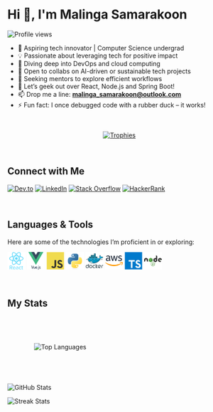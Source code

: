 # Hi 👋, I'm Malinga Samarakoon

  <img src="https://komarev.com/ghpvc/?username=iammalinga&label=Profile%20views&color=0e75b6&style=flat" alt="Profile views" />

- 🚀 Aspiring tech innovator | Computer Science undergrad  
- 💡 Passionate about leveraging tech for positive impact  
- 🌱 Diving deep into DevOps and cloud computing  
- 👯 Open to collabs on AI-driven or sustainable tech projects  
- 🤝 Seeking mentors to explore efficient workflows  
- 💬 Let’s geek out over React, Node.js and Spring Boot!  
- 📫 Drop me a line: **malinga_samarakoon@outlook.com**  
- ⚡ Fun fact: I once debugged code with a rubber duck – it works!  

</br>
<p align="center">
  <a href="https://github.com/ryo-ma/github-profile-trophy"><img src="https://github-profile-trophy.vercel.app/?username=iammalinga&theme=onedark" alt="Trophies" /></a>
</p>

</br>

## Connect with Me

<p align="left">
  <a href="https://dev.to/malinga" target="_blank"><img src="https://raw.githubusercontent.com/rahuldkjain/github-profile-readme-generator/master/src/images/icons/Social/devto.svg" alt="Dev.to" height="40" width="40" padding="10"/></a>
  <a href="https://linkedin.com/in/malinga-samarakoon-b8333527b" target="_blank"><img src="https://raw.githubusercontent.com/rahuldkjain/github-profile-readme-generator/master/src/images/icons/Social/linked-in-alt.svg" alt="LinkedIn" height="40" width="40" padding="10"/></a>
  <a href="https://stackoverflow.com/users/28654830" target="_blank"><img src="https://raw.githubusercontent.com/rahuldkjain/github-profile-readme-generator/master/src/images/icons/Social/stack-overflow.svg" alt="Stack Overflow" height="40" width="40" padding="10"/></a>
  <a href="https://www.hackerrank.com/malinga_samarak1" target="_blank"><img src="https://raw.githubusercontent.com/rahuldkjain/github-profile-readme-generator/master/src/images/icons/Social/hackerrank.svg" alt="HackerRank" height="40" width="40" padding="10"/></a>
</p>
</br>


## Languages & Tools

Here are some of the technologies I’m proficient in or exploring:

<p align="left">
  <img src="https://raw.githubusercontent.com/devicons/devicon/master/icons/react/react-original-wordmark.svg" alt="React" width="40" height="40" title="React" />
  <img src="https://raw.githubusercontent.com/devicons/devicon/master/icons/vuejs/vuejs-original-wordmark.svg" alt="Vue.js" width="40" height="40" title="Vue.js" />
  <img src="https://raw.githubusercontent.com/devicons/devicon/master/icons/javascript/javascript-original.svg" alt="JavaScript" width="40" height="40" title="JavaScript" />
  <img src="https://raw.githubusercontent.com/devicons/devicon/master/icons/python/python-original.svg" alt="Python" width="40" height="40" title="Python" />
  <img src="https://raw.githubusercontent.com/devicons/devicon/master/icons/docker/docker-original-wordmark.svg" alt="Docker" width="40" height="40" title="Docker" />
  <img src="https://raw.githubusercontent.com/devicons/devicon/master/icons/amazonwebservices/amazonwebservices-original-wordmark.svg" alt="AWS" width="40" height="40" title="AWS" />
  <img src="https://raw.githubusercontent.com/devicons/devicon/master/icons/typescript/typescript-original.svg" alt="TypeScript" width="40" height="40" title="TypeScript" />
  <img src="https://raw.githubusercontent.com/devicons/devicon/master/icons/nodejs/nodejs-original-wordmark.svg" alt="Node.js" width="40" height="40" title="Node.js" />
</p>
</br>


## My Stats


<p align="left">
<img
  src="https://github-readme-stats.vercel.app/api/top-langs?username=iammalinga&show_icons=true&locale=en&layout=compact&bg_color=0A192F&padding=10&title_color=00BFFF&text_color=E6F1FF&icon_color=00BFFF&border_color=1E3A5F&border_radius=15"
  alt="Top Languages"
  style="padding: 60px;"
/>
</p>

<p align="left">
    <img src="https://github-readme-stats.vercel.app/api?username=iammalinga&show_icons=true&locale=en&bg_color=0A192F&title_color=00BFFF&text_color=E6F1FF&icon_color=00BFFF&border_color=1E3A5F&border_radius=15" alt="GitHub Stats" />
</p>

<p align="left">
    <img src="https://github-readme-streak-stats.herokuapp.com/?user=iammalinga&background=0A192F&border=1E3A5F&stroke=00BFFF&ring=00BFFF&fire=00BFFF&currStreakNum=E6F1FF&sideNums=E6F1FF&currStreakLabel=00BFFF&sideLabels=00BFFF&dates=E6F1FF" alt="Streak Stats" />
</p>
</br>

